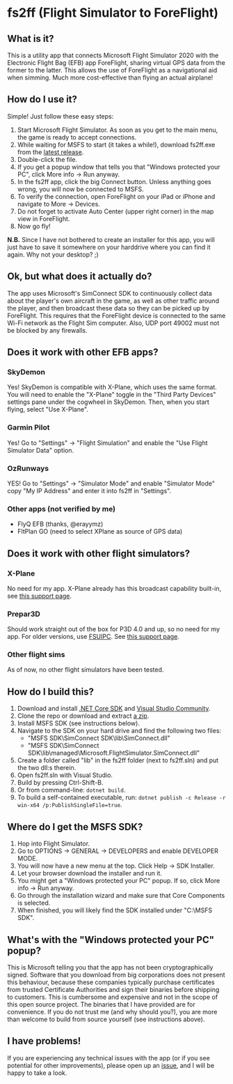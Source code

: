 # fs2ff (Flight Simulator to ForeFlight)

## What is it?

This is a utility app that connects Microsoft Flight Simulator 2020 with the Electronic Flight Bag (EFB) app ForeFlight, sharing virtual GPS data from the former to the latter. This allows the use of ForeFlight as a navigational aid when simming. Much more cost-effective than flying an actual airplane!

## How do I use it?

Simple! Just follow these easy steps:
1. Start Microsoft Flight Simulator. As soon as you get to the main menu, the game is ready to accept connections.
1. While waiting for MSFS to start (it takes a while!), download fs2ff.exe from the [latest release](https://github.com/astenlund/fs2ff/releases/latest).
1. Double-click the file.
1. If you get a popup window that tells you that "Windows protected your PC", click More info -> Run anyway.
1. In the fs2ff app, click the big Connect button. Unless anything goes wrong, you will now be connected to MSFS.
1. To verify the connection, open ForeFlight on your iPad or iPhone and navigate to More -> Devices.
1. Do not forget to activate Auto Center (upper right corner) in the map view in ForeFlight.
1. Now go fly!

__N.B.__ Since I have not bothered to create an installer for this app, you will just have to save it somewhere on your harddrive where you can find it again. Why not your desktop? ;)

## Ok, but what does it actually do?

The app uses Microsoft's SimConnect SDK to continuously collect data about the player's own aircraft in the game, as well as other traffic around the player, and then broadcast these data so they can be picked up by ForeFlight. This requires that the ForeFlight device is connected to the same Wi-Fi network as the Flight Sim computer. Also, UDP port 49002 must not be blocked by any firewalls.

## Does it work with other EFB apps?

### SkyDemon

Yes! SkyDemon is compatible with X-Plane, which uses the same format. You will need to enable the "X-Plane" toggle in the "Third Party Devices" settings pane under the cogwheel in SkyDemon. Then, when you start flying, select "Use X-Plane".

### Garmin Pilot

Yes! Go to "Settings" -> "Flight Simulation" and enable the "Use Flight Simulator Data" option.

### OzRunways

YES! Go to "Settings" -> "Simulator Mode" and enable "Simulator Mode" copy "My IP Address" and enter it into fs2ff in "Settings".

### Other apps (not verified by me)

- FlyQ EFB (thanks, @erayymz)
- FltPlan GO (need to select XPlane as source of GPS data)

## Does it work with other flight simulators?

### X-Plane

No need for my app. X-Plane already has this broadcast capability built-in, see [this support page](https://foreflight.com/support/support-center/category/about-foreflight-mobile/204115525).

### Prepar3D

Should work straight out of the box for P3D 4.0 and up, so no need for my app. For older versions, use [FSUIPC](http://www.schiratti.com/dowson.html). See [this support page](https://foreflight.com/support/support-center/category/about-foreflight-mobile/204115345).

### Other flight sims

As of now, no other flight simulators have been tested.

## How do I build this?

1. Download and install [.NET Core SDK](https://dotnet.microsoft.com/download) and [Visual Studio Community](https://visualstudio.microsoft.com/downloads/).
1. Clone the repo or download and extract [a zip](https://github.com/astenlund/fs2ff/archive/master.zip).
1. Install MSFS SDK (see instructions below).
1. Navigate to the SDK on your hard drive and find the following two files:
   - "MSFS SDK\SimConnect SDK\lib\SimConnect.dll"
   - "MSFS SDK\SimConnect SDK\lib\managed\Microsoft.FlightSimulator.SimConnect.dll"
1. Create a folder called "lib" in the fs2ff folder (next to fs2ff.sln) and put the two dll:s therein.
1. Open fs2ff.sln with Visual Studio.
1. Build by pressing Ctrl-Shift-B.
1. Or from command-line: `dotnet build`.
1. To build a self-contained executable, run: `dotnet publish -c Release -r win-x64 /p:PublishSingleFile=true`.

## Where do I get the MSFS SDK?

1. Hop into Flight Simulator.
1. Go to OPTIONS -> GENERAL -> DEVELOPERS and enable DEVELOPER MODE.
1. You will now have a new menu at the top. Click Help -> SDK Installer.
1. Let your browser download the installer and run it.
1. You might get a "Windows protected your PC" popup. If so, click More info -> Run anyway.
1. Go through the installation wizard and make sure that Core Components is selected.
1. When finished, you will likely find the SDK installed under "C:\MSFS SDK".

## What's with the "Windows protected your PC" popup?

This is Microsoft telling you that the app has not been cryptographically signed. Software that you download from big corporations does not present this behaviour, because these companies typically purchase certificates from trusted Certificate Authorities and sign their binaries before shipping to customers. This is cumbersome and expensive and not in the scope of this open source project. The binaries that I have provided are for convenience. If you do not trust me (and why should you?), you are more than welcome to build from source yourself (see instructions above).

## I have problems!

If you are experiencing any technical issues with the app (or if you see potential for other improvements), please open up an [issue](https://github.com/astenlund/fs2ff/issues), and I will be happy to take a look.
